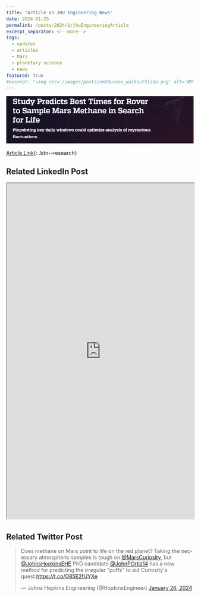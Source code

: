 ```yaml
---
title: "Article on JHU Engineering News"
date: 2024-01-25
permalink: /posts/2024/1/jhuEngineeringArticle
excerpt_separator: <!--more-->
tags:
  - updates 
  - articles
  - Mars
  - planetary science
  - news
featured: true 
#excerpt: "<img src='/images/posts/nmtBureau_walkoutSlide.png' alt='NMT-talkBanner' width='500px'/>"
---
```


<img src='/images/posts/jhuEngineeringNews_headline.png' alt='jhu-headline' width='650px'/>

[Article Link](https://engineering.jhu.edu/news/study-predicts-best-times-for-rover-to-sample-mars-methane-in-search-for-life/){: .btn--research}

<!--more-->

<h2>Related LinkedIn Post</h2>

<iframe src="https://www.linkedin.com/embed/feed/update/urn:li:share:7156676584232361986" height="902" width="504" frameborder="1" allowfullscreen="" title="Embedded post"></iframe>

<h2>Related Twitter Post</h2>

<blockquote class="twitter-tweet"><p lang="en" dir="ltr">Does methane on Mars point to life on the red planet? Taking the necessary atmospheric samples is tough on <a href="https://twitter.com/MarsCuriosity?ref_src=twsrc%5Etfw">@MarsCuriosity</a>, but <a href="https://twitter.com/JohnsHopkinsEHE?ref_src=twsrc%5Etfw">@JohnsHopkinsEHE</a> PhD candidate <a href="https://twitter.com/JohnPOrtiz14?ref_src=twsrc%5Etfw">@JohnPOrtiz14</a> has a new method for predicting the irregular &quot;puffs&quot; to aid Curiosity&#39;s quest.<a href="https://t.co/O85E2fUYXe">https://t.co/O85E2fUYXe</a></p>&mdash; Johns Hopkins Engineering (@HopkinsEngineer) <a href="https://twitter.com/HopkinsEngineer/status/1750911462472577164?ref_src=twsrc%5Etfw">January 26, 2024</a></blockquote> <script async src="https://platform.twitter.com/widgets.js" charset="utf-8"></script>




